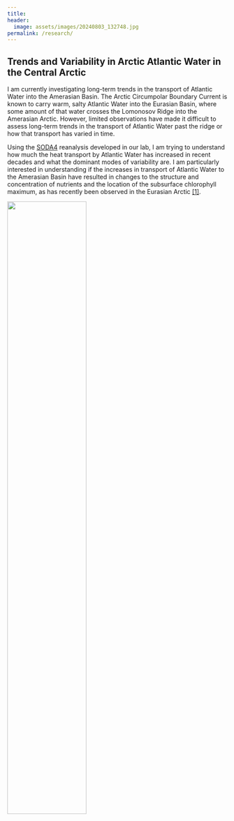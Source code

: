 ```yaml
---
title: 
header:
  image: assets/images/20240803_132748.jpg
permalink: /research/
---
```


## Trends and Variability in Arctic Atlantic Water in the Central Arctic

I am currently investigating long-term trends in the transport of Atlantic Water into the Amerasian Basin. The Arctic Circumpolar Boundary Current is known to carry warm, salty Atlantic Water into the Eurasian Basin, where some amount of that water crosses the Lomonosov Ridge into the Amerasian Arctic. However, limited observations have made it difficult to assess long-term trends in the transport of Atlantic Water past the ridge or how that transport has varied in time.

Using the [SODA4](https://soda.umd.edu) reanalysis developed in our lab, I am trying to understand how much the heat transport by Atlantic Water has increased in recent decades and what the dominant modes of variability are. I am particularly interested in understanding if the increases in transport of Atlantic Water to the Amerasian Basin have resulted in changes to the structure and concentration of nutrients and the location of the subsurface chlorophyll maximum, as has recently been observed in the Eurasian Arctic [[1]](https://www.science.org/doi/10.1126/sciadv.adq7580).

<img src="/assets/images/acbc_fig1.jpg" width="60%">


